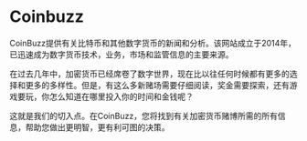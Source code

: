 # 

# Coinbuzz

CoinBuzz提供有关比特币和其他数字货币的新闻和分析。该网站成立于2014年，已迅速成为数字货币技术，业务，市场和监管信息的主要来源。

在过去几年中，加密货币已经席卷了数字世界，现在比以往任何时候都有更多的选择和更多的多样性。但是，有这么多新赌场需要仔细阅读，奖金需要探索，还有游戏要玩，你怎么知道在哪里投入你的时间和金钱呢？

这就是我们的切入点。在CoinBuzz，您将找到有关加密货币赌博所需的所有信息，帮助您做出更明智，更有利可图的决策。

